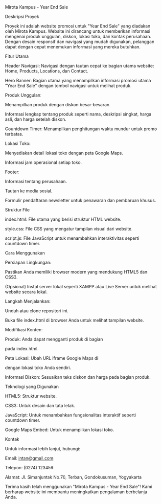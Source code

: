 Mirota Kampus - Year End Sale

Deskripsi Proyek

Proyek ini adalah website promosi untuk "Year End Sale" yang diadakan oleh Mirota Kampus. Website ini dirancang untuk memberikan informasi mengenai produk unggulan, diskon, lokasi toko, dan kontak perusahaan. Dengan desain responsif dan navigasi yang mudah digunakan, pelanggan dapat dengan cepat menemukan informasi yang mereka butuhkan.

Fitur Utama

Header Navigasi: Navigasi dengan tautan cepat ke bagian utama website: Home, Products, Locations, dan Contact.

Hero Banner: Bagian utama yang menampilkan informasi promosi utama "Year End Sale" dengan tombol navigasi untuk melihat produk.

Produk Unggulan:

Menampilkan produk dengan diskon besar-besaran.

Informasi lengkap tentang produk seperti nama, deskripsi singkat, harga asli, dan harga setelah diskon.

Countdown Timer: Menampilkan penghitungan waktu mundur untuk promo terbatas.

Lokasi Toko:

Menyediakan detail lokasi toko dengan peta Google Maps.

Informasi jam operasional setiap toko.

Footer:

Informasi tentang perusahaan.

Tautan ke media sosial.

Formulir pendaftaran newsletter untuk penawaran dan pembaruan khusus.

Struktur File

index.html: File utama yang berisi struktur HTML website.

style.css: File CSS yang mengatur tampilan visual dari website.

script.js: File JavaScript untuk menambahkan interaktivitas seperti countdown timer.

Cara Menggunakan

Persiapan Lingkungan:

Pastikan Anda memiliki browser modern yang mendukung HTML5 dan CSS3.

(Opsional) Instal server lokal seperti XAMPP atau Live Server untuk melihat website secara lokal.

Langkah Menjalankan:

Unduh atau clone repositori ini.

Buka file index.html di browser Anda untuk melihat tampilan website.

Modifikasi Konten:

Produk: Anda dapat mengganti produk di bagian <section class="products"> pada index.html.

Peta Lokasi: Ubah URL iframe Google Maps di <section class="locations"> dengan lokasi toko Anda sendiri.

Informasi Diskon: Sesuaikan teks diskon dan harga pada bagian produk.

Teknologi yang Digunakan

HTML5: Struktur website.

CSS3: Untuk desain dan tata letak.

JavaScript: Untuk menambahkan fungsionalitas interaktif seperti countdown timer.

Google Maps Embed: Untuk menampilkan lokasi toko.


Kontak

Untuk informasi lebih lanjut, hubungi:

Email: intan@gmail.com

Telepon: (0274) 123456

Alamat: Jl. Simanjuntak No.70, Terban, Gondokusuman, Yogyakarta

Terima kasih telah menggunakan "Mirota Kampus - Year End Sale"! Kami berharap website ini membantu meningkatkan pengalaman berbelanja Anda.

